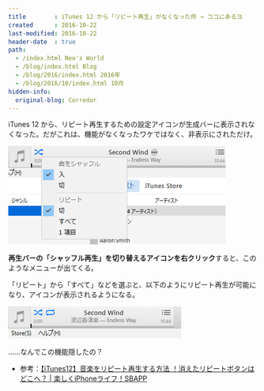 ```yaml
---
title        : iTunes 12 から「リピート再生」がなくなった件 → ココにあるヨ
created      : 2016-10-22
last-modified: 2016-10-22
header-date  : true
path:
  - /index.html Neo's World
  - /blog/index.html Blog
  - /blog/2016/index.html 2016年
  - /blog/2016/10/index.html 10月
hidden-info:
  original-blog: Corredor
---
```


iTunes 12 から、リピート再生するための設定アイコンが生成バーに表示されなくなった。だがこれは、機能がなくなったワケではなく、非表示にされただけ。

![アイコンを右クリックする](22-01-01.png)

**再生バーの「シャッフル再生」を切り替えるアイコンを右クリック**すると、このようなメニューが出てくる。

「リピート」から「すべて」などを選ぶと、以下のようにリピート再生が可能になり、アイコンが表示されるようになる。

![設定後はアイコンが出てくる](22-01-02.png)

……なんでこの機能隠したの？

- 参考：[【iTunes12】音楽をリピート再生する方法 ！消えたリピートボタンはどこへ？ | 楽しくiPhoneライフ！SBAPP](http://sbapp.net/appnews/itunes12-2-19211)
